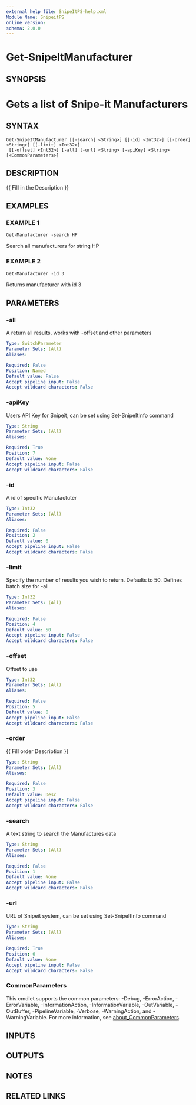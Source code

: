 ```yaml
---
external help file: SnipeItPS-help.xml
Module Name: SnipeitPS
online version:
schema: 2.0.0
---
```


# Get-SnipeItManufacturer

## SYNOPSIS
# Gets a list of Snipe-it Manufacturers

## SYNTAX

```
Get-SnipeItManufacturer [[-search] <String>] [[-id] <Int32>] [[-order] <String>] [[-limit] <Int32>]
 [[-offset] <Int32>] [-all] [-url] <String> [-apiKey] <String> [<CommonParameters>]
```

## DESCRIPTION
{{ Fill in the Description }}

## EXAMPLES

### EXAMPLE 1
```
Get-Manufacturer -search HP
```

Search all manufacturers for string HP

### EXAMPLE 2
```
Get-Manufacturer -id 3
```

Returns manufacturer with id 3

## PARAMETERS

### -all
A return all results, works with -offset and other parameters

```yaml
Type: SwitchParameter
Parameter Sets: (All)
Aliases:

Required: False
Position: Named
Default value: False
Accept pipeline input: False
Accept wildcard characters: False
```

### -apiKey
Users API Key for Snipeit, can be set using Set-SnipeItInfo command

```yaml
Type: String
Parameter Sets: (All)
Aliases:

Required: True
Position: 7
Default value: None
Accept pipeline input: False
Accept wildcard characters: False
```

### -id
A id of specific Manufactuter

```yaml
Type: Int32
Parameter Sets: (All)
Aliases:

Required: False
Position: 2
Default value: 0
Accept pipeline input: False
Accept wildcard characters: False
```

### -limit
Specify the number of results you wish to return.
Defaults to 50.
Defines batch size for -all

```yaml
Type: Int32
Parameter Sets: (All)
Aliases:

Required: False
Position: 4
Default value: 50
Accept pipeline input: False
Accept wildcard characters: False
```

### -offset
Offset to use

```yaml
Type: Int32
Parameter Sets: (All)
Aliases:

Required: False
Position: 5
Default value: 0
Accept pipeline input: False
Accept wildcard characters: False
```

### -order
{{ Fill order Description }}

```yaml
Type: String
Parameter Sets: (All)
Aliases:

Required: False
Position: 3
Default value: Desc
Accept pipeline input: False
Accept wildcard characters: False
```

### -search
A text string to search the Manufactures data

```yaml
Type: String
Parameter Sets: (All)
Aliases:

Required: False
Position: 1
Default value: None
Accept pipeline input: False
Accept wildcard characters: False
```

### -url
URL of Snipeit system, can be set using Set-SnipeItInfo command

```yaml
Type: String
Parameter Sets: (All)
Aliases:

Required: True
Position: 6
Default value: None
Accept pipeline input: False
Accept wildcard characters: False
```

### CommonParameters
This cmdlet supports the common parameters: -Debug, -ErrorAction, -ErrorVariable, -InformationAction, -InformationVariable, -OutVariable, -OutBuffer, -PipelineVariable, -Verbose, -WarningAction, and -WarningVariable. For more information, see [about_CommonParameters](http://go.microsoft.com/fwlink/?LinkID=113216).

## INPUTS

## OUTPUTS

## NOTES

## RELATED LINKS
